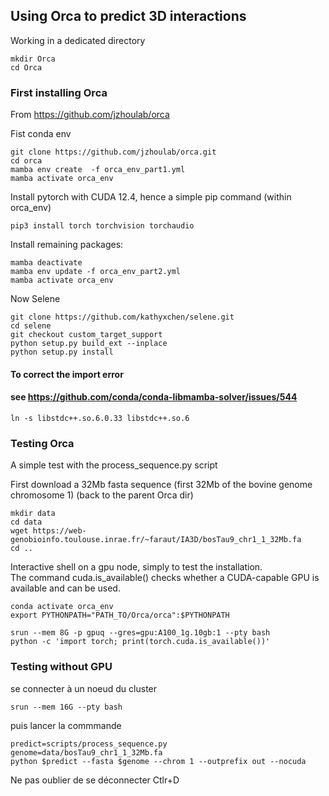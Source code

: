 ## Using Orca to predict 3D interactions

Working in a dedicated directory
```
mkdir Orca
cd Orca
```

###  First installing Orca

From https://github.com/jzhoulab/orca

Fist conda env
```
git clone https://github.com/jzhoulab/orca.git
cd orca
mamba env create  -f orca_env_part1.yml
mamba activate orca_env
```
Install pytorch with CUDA 12.4, hence a simple pip command (within orca_env)
```
pip3 install torch torchvision torchaudio
```
Install remaining packages:
```
mamba deactivate
mamba env update -f orca_env_part2.yml
mamba activate orca_env
```
Now Selene
```
git clone https://github.com/kathyxchen/selene.git
cd selene
git checkout custom_target_support
python setup.py build_ext --inplace
python setup.py install 
```


#### To correct the import error
#### see https://github.com/conda/conda-libmamba-solver/issues/544
```
ln -s libstdc++.so.6.0.33 libstdc++.so.6
```


### Testing Orca
A simple test with the process_sequence.py script

First download a 32Mb fasta sequence (first 32Mb of the bovine genome chromosome 1)
(back to the parent Orca dir)
```
mkdir data
cd data
wget https://web-genobioinfo.toulouse.inrae.fr/~faraut/IA3D/bosTau9_chr1_1_32Mb.fa
cd ..
```
Interactive shell on a gpu node, simply to test the installation.\
The command cuda.is_available() checks whether a CUDA-capable GPU is available and can be used.
```
conda activate orca_env
export PYTHONPATH="PATH_TO/Orca/orca":$PYTHONPATH

srun --mem 8G -p gpuq --gres=gpu:A100_1g.10gb:1 --pty bash
python -c 'import torch; print(torch.cuda.is_available())'
```
### Testing without GPU

se connecter à un noeud du cluster
```
srun --mem 16G --pty bash
```
puis lancer la commmande
```
predict=scripts/process_sequence.py
genome=data/bosTau9_chr1_1_32Mb.fa
python $predict --fasta $genome --chrom 1 --outprefix out --nocuda
```
Ne pas oublier de se déconnecter Ctlr+D









